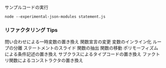 サンプルコードの実行

```
node --experimental-json-modules statement.js
```

### リファクタリング Tips

問い合わせによる一時変数の置き換え
関数宣言の変更
変数のインライン化
ループの分離
ステートメントのスライド
関数の抽出
関数の移動
ポリモーフィズムによる条件記述の置き換え
サブクラスによるタイプコードの置き換え
ファクトリ関数によるコンストラクタの置き換え
